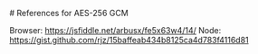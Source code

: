 # References for AES-256 GCM

Browser: https://jsfiddle.net/arbusx/fe5x63w4/14/
Node: https://gist.github.com/rjz/15baffeab434b8125ca4d783f4116d81


